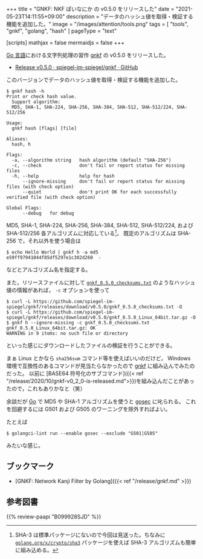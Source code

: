 +++
title = "GNKF: NKF ぽいなにか の v0.5.0 をリリースした"
date =  "2021-05-23T14:11:55+09:00"
description = "データのハッシュ値を取得・検証する機能を追加した。"
image = "/images/attention/tools.png"
tags  = [ "tools", "gnkf", "golang", "hash" ]
pageType = "text"

[scripts]
  mathjax = false
  mermaidjs = false
+++

[Go 言語][Go]における文字列処理の習作 [gnkf] の v0.5.0 をリリースした。

- [Release v0.5.0 · spiegel-im-spiegel/gnkf · GitHub](https://github.com/spiegel-im-spiegel/gnkf/releases/tag/v0.5.0)

このバージョンでデータのハッシュ値を取得・検証する機能を追加した。

```text
$ gnkf hash -h
Print or check hash value.
  Support algorithm:
  MD5, SHA-1, SHA-224, SHA-256, SHA-384, SHA-512, SHA-512/224, SHA-512/256

Usage:
  gnkf hash [flags] [file]

Aliases:
  hash, h

Flags:
  -a, --algorithm string   hash algorithm (default "SHA-256")
  -c, --check              don't fail or report status for missing files
  -h, --help               help for hash
      --ignore-missing     don't fail or report status for missing files (with check option)
      --quiet              don't print OK for each successfully verified file (with check option)

Global Flags:
      --debug   for debug
```

MD5, SHA-1, SHA-224, SHA-256, SHA-384, SHA-512, SHA-512/224, および SHA-512/256 各アルゴリズムに対応している[^sha3]。
既定のアルゴリズムは SHA-256 で，それ以外を使う場合は

[^sha3]: SHA-3 は標準パッケージにないので今回は見送った。ちなみに [`golang.org/x/crypto/sha3`](https://pkg.go.dev/golang.org/x/crypto/sha3 "sha3 · pkg.go.dev") パッケージを使えば SHA-3 アルゴリズムも簡単に組み込める。

```text
$ echo Hello World | gnkf h -a md5
e59ff97941044f85df5297e1c302d260  -
```

などとアルゴリズム名を指定する。

また，リリースファイルに対して [`gnkf_0.5.0_checksums.txt`](https://github.com/spiegel-im-spiegel/gnkf/releases/download/v0.5.0/gnkf_0.5.0_checksums.txt) のようなハッシュ値の情報があれば， `-c` オプションを使って

```text
$ curl -L https://github.com/spiegel-im-spiegel/gnkf/releases/download/v0.5.0/gnkf_0.5.0_checksums.txt -O
$ curl -L https://github.com/spiegel-im-spiegel/gnkf/releases/download/v0.5.0/gnkf_0.5.0_Linux_64bit.tar.gz -O
$ gnkf h --ignore-missing -c gnkf_0.5.0_checksums.txt
gnkf_0.5.0_Linux_64bit.tar.gz: OK
WARNING in 9 items: no such file or directory
```

といった感じにダウンロードしたファイルの検証を行うことができる。

まぁ Linux とかなら `sha256sum` コマンド等を使えばいいのだけど， Windows 環境で互換性のあるコマンドが見当たらなかったので [gnkf] に組み込んでみたのだった。
以前に [BASE64 符号化のサブコマンド]({{< ref "/release/2020/10/gnkf-v0_2_0-is-released.md">}})を組み込んだことがあったので，これもありかなと（笑）

余談だが [Go] で MD5 や SHA-1 アルゴリズムを使うと [gosec](https://github.com/securego/gosec "securego/gosec: Golang security checker") に叱られる。
これを回避するには G501 および G505 のワーニングを除外すればよい。

たとえば

```text
$ golangci-lint run --enable gosec --exclude "G501|G505"
```

みたいな感じ。

## ブックマーク

- [GNKF: Network Kanji Filter by Golang]({{< ref "/release/gnkf.md" >}})

[Go]: https://golang.org/ "The Go Programming Language"
[gnkf]: https://github.com/spiegel-im-spiegel/gnkf "spiegel-im-spiegel/gnkf: Network Kanji Filter by Golang"

## 参考図書

{{% review-paapi "B099928SJD" %}} <!-- プログラミング言語Go -->
